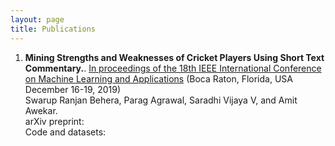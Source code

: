 ```yaml
---
layout: page
title: Publications
---
```

1. **Mining Strengths and Weaknesses of Cricket Players Using Short Text Commentary.**. 
[In proceedings of the 18th IEEE International Conference on Machine Learning and Applications](https://www.icmla-conference.org/icmla19/) (Boca Raton, Florida, USA December 16-19, 2019)  
Swarup Ranjan Behera, Parag Agrawal, Saradhi Vijaya V, and Amit Awekar.  
arXiv preprint:  
Code and datasets:
